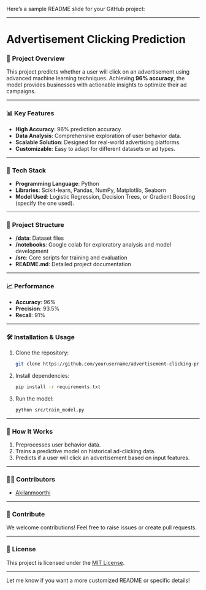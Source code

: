 Here’s a sample README slide for your GitHub project:

---

# **Advertisement Clicking Prediction**

### 🚀 **Project Overview**
This project predicts whether a user will click on an advertisement using advanced machine learning techniques. Achieving **96% accuracy**, the model provides businesses with actionable insights to optimize their ad campaigns.

---

### 📊 **Key Features**
- **High Accuracy**: 96% prediction accuracy.
- **Data Analysis**: Comprehensive exploration of user behavior data.
- **Scalable Solution**: Designed for real-world advertising platforms.
- **Customizable**: Easy to adapt for different datasets or ad types.

---

### 🔧 **Tech Stack**
- **Programming Language**: Python  
- **Libraries**: Scikit-learn, Pandas, NumPy, Matplotlib, Seaborn  
- **Model Used**: Logistic Regression, Decision Trees, or Gradient Boosting (specify the one used).

---

### 📁 **Project Structure**
- **/data**: Dataset files  
- **/notebooks**: Google colab for exploratory analysis and model development  
- **/src**: Core scripts for training and evaluation  
- **README.md**: Detailed project documentation  

---

### 📈 **Performance**
- **Accuracy**: 96%  
- **Precision**: 93.5%
- **Recall**: 91% 

---

### 🛠️ **Installation & Usage**
1. Clone the repository:  
   ```bash
   git clone https://github.com/yourusername/advertisement-clicking-prediction.git
   ```
2. Install dependencies:  
   ```bash
   pip install -r requirements.txt
   ```
3. Run the model:  
   ```bash
   python src/train_model.py
   ```

---

### 🌟 **How It Works**
1. Preprocesses user behavior data.  
2. Trains a predictive model on historical ad-clicking data.  
3. Predicts if a user will click an advertisement based on input features.

---

### 👨‍💻 **Contributors**
- [Akilanmoorthi](https://github.com/Akilanmoorthi)

---

### 🤝 **Contribute**
We welcome contributions! Feel free to raise issues or create pull requests.

---

### 📜 **License**
This project is licensed under the [MIT License](LICENSE).

--- 

Let me know if you want a more customized README or specific details!

<!---
Akilanmoorthi/Akilanmoorthi is a ✨ special ✨ repository because its `README.md` (this file) appears on your GitHub profile.
You can click the Preview link to take a look at your changes.
--->
